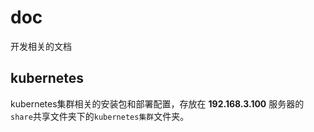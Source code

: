 # doc

开发相关的文档

## kubernetes

kubernetes集群相关的安装包和部署配置，存放在 **192.168.3.100** 服务器的`share`共享文件夹下的`kubernetes集群`文件夹。
